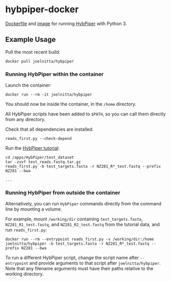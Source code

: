 # hybpiper-docker

[Dockerfile](https://github.com/joelnitta/hybpiper-docker/blob/master/Dockerfile) and [image](https://hub.docker.com/r/joelnitta/hybpiper/) for running [HybPiper](https://github.com/mossmatters/HybPiper) with Python 3.

## Example Usage

Pull the most recent build:

```
docker pull joelnitta/hybpiper
```

### Running HybPiper within the container

Launch the container:

```
docker run --rm -it joelnitta/hybpiper
```

You should now be inside the container, in the `/home` directory.

All HybPiper scripts have been added to `$PATH`, so you can call them directly from any directory.

Check that all dependencies are installed:

```
reads_first.py --check-depend
```

Run the [HybPiper tutorial](https://github.com/mossmatters/HybPiper/wiki/Tutorial):

```
cd /apps/HybPiper/test_dataset
tar -zxvf test_reads.fastq.tar.gz
reads_first.py -b test_targets.fasta -r NZ281_R*_test.fastq --prefix NZ281 --bwa

...
```

### Running HybPiper from outside the container

Alternatively, you can run `HybPiper` commands directly from the command line by mounting a volume.

For example, mount `/working/dir` containing `test_targets.fasta`, `NZ281_R1_test.fastq`, and `NZ281_R2_test.fastq` from the tutorial data, and run `reads_first.py`:

```
docker run --rm --entrypoint reads_first.py -v /working/dir:/home joelnitta/hybpiper -b test_targets.fasta -r NZ281_R*_test.fastq --prefix NZ281 --bwa
```

To run a different HybPiper script, change the script name after `--entrypoint` and provide arguments to that script after `joelnitta/hybpiper`. Note that any filename arguments must have their paths relative to the working directory.
